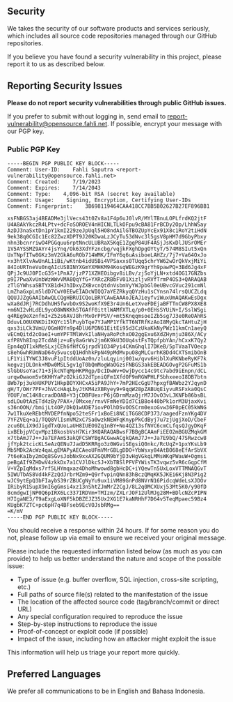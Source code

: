 <!-- BEGIN MICROSOFT SECURITY.MD V0.0.3 BLOCK -->

## Security

We takes the security of our software products and services seriously, which includes all source code repositories managed through our GitHub repositories.

If you believe you have found a security vulnerability in this project, please report it to us as described below.

## Reporting Security Issues

**Please do not report security vulnerabilities through public GitHub issues.**

If you prefer to submit without logging in, send email to [report-vulnerability@opensource.fahli.net](mailto:report-vulnerability@opensource.fahli.net). If possible, encrypt your message with our PGP key.

### Public PGP Key

```
-----BEGIN PGP PUBLIC KEY BLOCK-----
Comment: User-ID:    Fahli Saputra <report-vulnerability@opensource.fahli.net>
Comment: Created:    7/19/2023
Comment: Expires:    7/14/2043
Comment: Type:    4,096-bit RSA (secret key available)
Comment: Usage:    Signing, Encryption, Certifying User-IDs
Comment: Fingerprint:    3B698119464CAA418CC7BB5B02627B27EF896BB1

xsFNBGS3aj4BEADMe3jlVecs43t0Zv8a1F4p6uJ0lvR/MYlTBnuLOPLfrdKQ2jtF
U4A8AkYkczR4LPtv+dcFoSOROEV4nHICNLTLkOFpu9cBA81FrBCDy2Op/LhhWSay
AzDJ3naSxtDn1pY1kmI229zeJpUql5HO8ndAilGTBOZUpYcEx91X8c1RoY2tiHdN
9ek38q0CGIc1Ec82ZwzXDPT9J20KDwaLzJCyTu53dNvc3l5gsV8pHM7d9GbyPbxy
nhn3bcnrriwO4PGGquu6rptNncULUBRaX5KqE1ZgqP84UF4ASjJsKxDlJUSrOMEr
1V5AYSSMZ9AYr4jsYnq/Ok63XdYFzncbg/vqjkFXghDpgOYtyT/574M8SIut5xQn
UxTNpfITw8GKz3mV2GkA6uROb714WMK/IFmY6q6uAsiboeLAHZz/7j7+Va64OxJo
+x3htXlvAwUnAL1iBi/wKtnb4idU5Bi4VPSaxxs0TUqq5chrYW62wOrQkVxjMiYi
84IoURTneVu0nqAIcUSBINYXGmYXMHKM94KosqWEGzK9grYh9pawPQ+3Bd6Jg4xF
QPjJc9UJ0PIcG3S+1PnA7/jzP71XZHEOibgv8iLBv/zjSoYjLN+xtd4OG17GNZbs
p9I7PwaXvUnbWzWWvVMA8QqYfG+YXRcZRBbFV01XizljvRVfTrmP4OS3+QARAQAB
zTlGYWhsaSBTYXB1dHJhIDxyZXBvcnQtdnVsbmVyYWJpbGl0eUBvcGVuc291cmNl
LmZhaGxpLm5ldD7CwY0EEwEIADcWIQQ7aYEZRkyqQYzHu1sCYnsn74lrsQUCZLdq
QQUJJZgGAAIbAwQLCQgHBRUICQoLBRYCAwEAAAoJEAJieyfviWuxUmAQAKwEsDgx
wXa8dJRj7RCDdhUH5fwvbOx9S2woKfX9E3r4Un6LetXveFDEjaBFTTnCW8PX8XE8
+m6NI2vHLdEL9yoO8WNKKhSTGAfF0ittlWAMfXTLq/p0+0EHsSYUiN+I/SslWSgi
q4REg9eXznfmI+Z52s6AVJ8hrMxOrPPSV/+mt5KnqqmsoeIZb5sg7J3e0ReOAhRS
DduvLO0UXNKDiIKQYc15lPuybTqe7YJaMP1YfkTT6NTRfKzAoI8MyQkcTAHtuZjH
qxs3iLCk3VmU/OGmH0Yn9p4DlU6PDN61EitEi95d3CzUkaKkNyPWz11kmCn1aeyQ
vECmQitd2cOaeI+umYPFTMlWvkIlaNHyaRoPchxO02ggExu6XdZHymju386X/ACy
xfP8Vh8Inp2TcdA8jz+uEy8aGrWs2jm6K9kU3OUq4stFsTQpfpbYAn/hCxxK7Qy2
Epn4qQT1xkMeSLxjCEh6fHfCGjrpdV1O34Pyi4CKmGhqlI7DKeB/5pTVaaTVOecp
s8ehGwhRUmNaD64y5vucsQ1HdhhkPpN49pMdMvpuO8gMLCurhK8Dd4CXTSmibOnB
LF1YiiTYWC3J8vuF1pItddUoAz0n/zluLqyinj001w/qvv6HiblXuRKNbeRyKF7k
kegvzjDLOnk+MDw0MSL5gv1gT0bQmMogWaOGzsFNBGS3akEBEADGOvgP2GFuMS1b
SlGbUsoYac71+3jkcNTqMpHKPRgp/DcIDwWv+OwjDycc14c9tc7abd9iEnpn/dCL
urqwOwaom5v6KHHYaPzO2kiGJ2dTpniQFm1XfdOF9mRGWPHLFSbhxeeoI8DB7btn
8Wb7pj3ukHUKPUY1HkpBOYXHCxA5iPA9JhY+7mP2HEcGgU7hpxgfBAWbz2YJqynD
gH/T/OWr7PF+JhVCcHAqLbyJtKM4zXBRyey9+9qqW28pZABUqEiyvuRSFxka0QsC
YOUF/mC14K8cradDOAB+Y3jCDBFUexrP6jGDrmMzaQjrM7JOvO3vLJKNFb86bsBL
sdLOu0tAzETd4zBy7PAX+/0Mxxe/rnvVFmNeYDId7CiB8o440bPk1orM3UjaxKvi
s36nOON//bmijLt4OP/DkQ1wUDE7iovPOlhDSvOOSCrm0exoGvw36F0pEC05kWNG
7w1TkuXeREbtMVDEPfnNpo52teSFr1xBoEi8NCiTGG8CDP373/aagedFznYKg4DV
7YFZVEq+a1/TQQ8VlIsmVM2xC7Sa0wzkNEWFqKnypPkCdByj7u7zjUgjXoD/CbeF
zcu6DLiX9dJigdTxQUoLaUH8IUEO9Zq1nBY+No4QZ13sfNVC6cmCLfqsQJgyDKqF
ixBEbjpVCqvMpz1BkosbVsH7Kir3KQARAQABwsF7BBgBCAAmFiEEO2mBGUZMqkGM
x7tbAmJ7J++Ja7EFAmS3akQFCSWYBgACGwwACgkQAmJ7J++Ja7E9bQ/47SRwzcw8
jfYpk2tcicKLSeAzQENu7JadD5KRRgo3z0WGviSEgsiQ0nkc/RcUqZ+1pxYKsLb9
Mb5MDk2AcWz4qaLgEMAPyAECAeoUFmVMrGBLgDDO+YbWsxy84AtBO68eEfArSbVX
7t6eKaIby2mOg8SGvsJobNx9xxAX2GQUM9bYjD3vHgVGkqLMMsWKqPWauW+Ogmsi
peBgAIf9ZHDwV4zkkDx7a1CVJlDkcSJ+XbTBSlPFVFYWisTK3vqwz5vR6cGqpCfM
V+VZpIqMdxs7rf5LHYmqxaz4DhoMhwowd8gbHcDC+iYQewTn5UxLoxVTTMNAQGvT
5IWUTbAS8Vd4kFZzQdJrbrMZm9+Q9rfvpinQNn83hBczQMqKK5JKEi6Kj8N3Pig2
wJC9ytEpQ3bFIaybS39rZBUCgNyYu9ux1iVM89GnPd8NVrN16PidcqWdeLsXJDOv
IRibyR1SupX9nI6gGmsi4xz13nShtZJmMrZ2CgJ/8L2q0MCXUxj53Mt5K0/y90fD
8cmdgwIjNP0Q6pIRX6Lc337IRDVm+TMIzm/ZXLrJOF12UlMJg28M+BDlcNZcPIPN
H7IgaNE3/T9aExgLoXNF5kDBZEJZ35Ux2XG1E7kaNRHhF7D64v5TeqMpaec59Bz4
KUgbK7ZTC+pc6pH7q4BFseb9EcVOJsbRMg==
=K/mV
-----END PGP PUBLIC KEY BLOCK-----

```

You should receive a response within 24 hours. If for some reason you do not, please follow up via email to ensure we received your original message.

Please include the requested information listed below (as much as you can provide) to help us better understand the nature and scope of the possible issue:

  * Type of issue (e.g. buffer overflow, SQL injection, cross-site scripting, etc.)
  * Full paths of source file(s) related to the manifestation of the issue
  * The location of the affected source code (tag/branch/commit or direct URL)
  * Any special configuration required to reproduce the issue
  * Step-by-step instructions to reproduce the issue
  * Proof-of-concept or exploit code (if possible)
  * Impact of the issue, including how an attacker might exploit the issue

This information will help us triage your report more quickly.

## Preferred Languages

We prefer all communications to be in English and Bahasa Indonesia.
